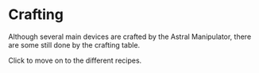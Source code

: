 # Crafting

Although several main devices are crafted by the Astral Manipulator, there are some still done by the crafting table.

Click to move on to the different recipes.

[](Astral-Manipulator-Recipes.md)

[](Crafting-Table-Recipes.md)






